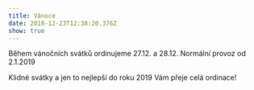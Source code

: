 ```yaml
---
title: Vánoce
date: 2018-12-23T12:38:20.376Z
show: true
---
```

Během vánočních svátků ordinujeme 27.12. a 28.12. Normální provoz od 2.1.2019

Klidné svátky a jen to nejlepší do roku 2019 Vám přeje celá ordinace!
